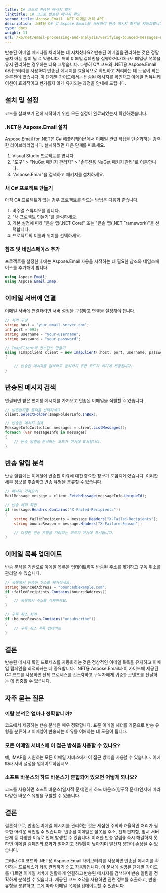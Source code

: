 ```yaml
---
title: C# 코드로 반송된 메시지 확인
linktitle: C# 코드로 반송된 메시지 확인
second_title: Aspose.Email .NET 이메일 처리 API
description: .NET용 C# 및 Aspose.Email을 사용하여 반송 메시지 확인을 자동화합니다. 이메일 목록을 손쉽게 관리하고 캠페인 효과를 높이세요.
type: docs
weight: 11
url: /ko/net/email-processing-and-analysis/verifying-bounced-messages-with-csharp-code/
---
```


반송된 이메일 메시지를 처리하는 데 지치셨나요? 반송된 이메일을 관리하는 것은 정말 골치 아픈 일이 될 수 있습니다. 특히 이메일 캠페인을 실행하거나 대규모 메일링 목록을 유지 관리하는 경우에는 더욱 그렇습니다. 다행히 C# 코드와 .NET용 Aspose.Email 라이브러리를 사용하여 반송된 메시지를 효율적으로 확인하고 처리하는 데 도움이 되는 솔루션이 있습니다. 이 단계별 가이드에서는 반송된 메시지를 확인하고 이메일 커뮤니케이션이 효과적이고 번거롭지 않게 유지되는 과정을 안내해 드립니다.

## 설치 및 설정

코드를 살펴보기 전에 시작하기 위한 모든 설정이 완료되었는지 확인하겠습니다.

### .NET용 Aspose.Email 설치

Aspose.Email for .NET은 C# 애플리케이션에서 이메일 관련 작업을 단순화하는 강력한 라이브러리입니다. 설치하려면 다음 단계를 따르세요.

1. Visual Studio 프로젝트를 엽니다.
2. "도구" > "NuGet 패키지 관리자" > "솔루션용 NuGet 패키지 관리"로 이동합니다.
3. "Aspose.Email"을 검색하고 패키지를 설치하세요.

### 새 C# 프로젝트 만들기

아직 C# 프로젝트가 없는 경우 프로젝트를 만드는 방법은 다음과 같습니다.

1. 비주얼 스튜디오를 엽니다.
2. "새 프로젝트 만들기"를 클릭하세요.
3. 기본 설정에 따라 "콘솔 앱(.NET Core)" 또는 "콘솔 앱(.NET Framework)"을 선택합니다.
4. 프로젝트의 이름과 위치를 선택하세요.

### 참조 및 네임스페이스 추가

프로젝트를 설정한 후에는 Aspose.Email 사용을 시작하는 데 필요한 참조와 네임스페이스를 추가해야 합니다.

```csharp
using Aspose.Email;
using Aspose.Email.Imap;

```

## 이메일 서버에 연결

이메일 서버에 연결하려면 서버 설정을 구성하고 연결을 설정해야 합니다.

```csharp
// 서버 구성
string host = "your-email-server.com";
int port = 993;
string username = "your-username";
string password = "your-password";

// ImapClient의 인스턴스 만들기
using (ImapClient client = new ImapClient((host, port, username, password))
{
   
    // 반송된 메시지를 검색하고 분석하기 위한 코드가 여기에 저장됩니다.
}
```

## 반송된 메시지 검색

연결되면 받은 편지함 메시지를 가져오고 반송된 이메일을 식별할 수 있습니다.

```csharp
// 받은편지함 폴더를 선택하세요.
client.SelectFolder(ImapFolderInfo.InBox);

// 반송된 메시지 검색
MessageInfoCollection messages = client.ListMessages();
foreach (var messageInfo in messages)
{
    // 반송 알림을 분석하는 코드가 여기에 표시됩니다.
}
```

## 반송 알림 분석

반송 알림에는 이메일이 반송된 이유에 대한 중요한 정보가 포함되어 있습니다. 이러한 세부 정보를 추출하고 반송 유형을 분류할 수 있습니다.

```csharp
// 메시지 가져오기
MailMessage message = client.FetchMessage(messageInfo.UniqueId);

// 반송 헤더 확인
if (message.Headers.Contains("X-Failed-Recipients"))
{
    string failedRecipients = message.Headers["X-Failed-Recipients"];
    string bounceReason = message.Headers["X-Failure-Reason"];
    
    // 다양한 반송 유형을 처리하는 코드가 여기에 표시됩니다.
}
```

## 이메일 목록 업데이트

반송 분석을 기반으로 이메일 목록을 업데이트하여 반송된 주소를 제거하고 구독 취소를 관리할 수 있습니다.

```csharp
// 목록에서 반송된 주소를 제거하세요.
string bouncedAddress = "bounced@example.com";
if (failedRecipients.Contains(bouncedAddress))
{
    // 목록에서 주소를 삭제하세요.
}

// 구독 취소 처리
if (bounceReason.Contains("unsubscribe"))
{
    // 구독 취소 목록 업데이트
}
```

## 결론

반송된 메시지 확인 프로세스를 자동화하는 것은 정상적인 이메일 목록을 유지하고 이메일 캠페인을 최적화하는 데 중요합니다. .NET용 Aspose.Email과 이 가이드에 제공된 C# 코드를 사용하면 전체 프로세스를 간소화하고 구독자에게 귀중한 콘텐츠를 전달하는 데 집중할 수 있습니다.

## 자주 묻는 질문

### 이탈 분석은 얼마나 정확합니까?

코드에서 제공하는 반송 분석은 매우 정확합니다. 표준 이메일 헤더를 기준으로 반송 유형을 분류하고 이메일이 반송되는 이유를 이해하는 데 도움이 됩니다.

### 모든 이메일 서비스에 이 접근 방식을 사용할 수 있나요?

예, IMAP을 지원하는 모든 이메일 서비스에서 이 접근 방식을 사용할 수 있습니다. 이에 따라 서버 설정을 업데이트하십시오.

### 소프트 바운스와 하드 바운스가 혼합되어 있으면 어떻게 되나요?

코드를 사용하면 소프트 바운스(일시적 문제)인지 하드 바운스(영구적 문제)인지에 따라 다양한 바운스 유형을 구별할 수 있습니다.

## 결론

결론적으로, 반송된 이메일 메시지를 관리하는 것은 세심한 주의와 효율적인 처리가 필요한 어려운 작업일 수 있습니다. 반송된 이메일은 잘못된 주소, 전체 편지함, 임시 서버 문제 등 다양한 이유로 인해 발생할 수 있습니다. 이러한 반송 알림을 즉시 해결하지 못하면 이메일 캠페인의 효과가 떨어지고 전달률이 낮아지며 발신자 평판이 손상될 수 있습니다.

그러나 C# 코드와 .NET용 Aspose.Email 라이브러리를 사용하면 반송된 메시지를 확인하는 프로세스가 더욱 관리하기 쉽고 자동화됩니다. 이 문서에 설명된 단계별 가이드를 따르면 이메일 서버에 원활하게 연결하고 반송된 메시지를 검색하며 반송 알림을 정확하게 분석할 수 있습니다. 제공된 코드 조각을 사용하면 관련 정보를 추출하고, 반송 유형을 분류하고, 그에 따라 이메일 목록을 업데이트할 수 있습니다.